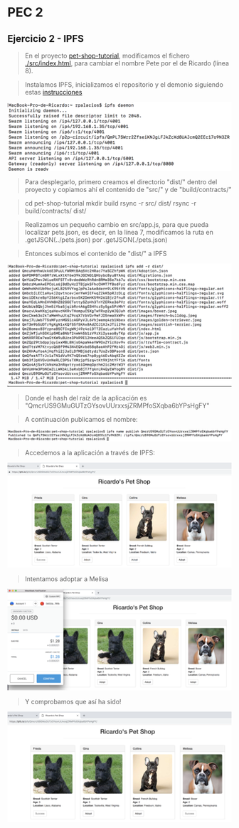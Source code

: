 # PEC 2

## Ejercicio 2 - IPFS

> En el proyecto [pet-shop-tutorial](https://github.com/rpmaya/uah-ethereum/tree/master/Pec2/Ejercicio2/pet-shop-tutorial), modificamos el fichero [./src/index.html](https://github.com/rpmaya/uah-ethereum/blob/master/Pec2/Ejercicio2/pet-shop-tutorial/src/index.html), para cambiar el nombre Pete por el de Ricardo (línea 8).

> Instalamos IPFS, inicializamos el repositorio y el demonio siguiendo estas [instrucciones](https://docs.ipfs.io/introduction/usage/)

![Img221](./img/ipfsDaemon.png)

> Para desplegarlo, primero creamos el directorio "dist/" dentro del proyecto y copiamos ahí el contenido de "src/" y de "build/contracts/"

> cd pet-shop-tutorial
> mkdir build
> rsync -r src/ dist/
> rsync -r build/contracts/ dist/

> Realizamos un pequeño cambio en src/app.js, para que pueda localizar pets.json, es decir, en la línea 7, modificamos la ruta en .getJSON(../pets.json) por .getJSON(./pets.json)

> Entonces subimos el contenido de "dist/" a IPFS

![Img222](./img/ipfs.png)

> Donde el hash del raíz de la aplicación es "QmcrUS9GMuGUTzGYsovUUrxxsjZRMPfoSXqba6bYPsHgFY" 

> A continuación publicamos el nombre:

![Img223](./img/ipfsPublish.png)

> Accedemos a la aplicación a través de IPFS:

![Img223](./img/RicardoPetShop.png)

> Intentamos adoptar a Melisa

![Img224](./img/adoptMelisa.png)

> Y comprobamos que así ha sido!

![Img225](./img/adoptedMelisa.png)